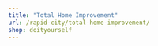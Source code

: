 ```yaml
---
title: "Total Home Improvement"
url: /rapid-city/total-home-improvement/
shop: doityourself
---
```

